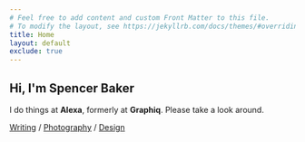 ```yaml
---
# Feel free to add content and custom Front Matter to this file.
# To modify the layout, see https://jekyllrb.com/docs/themes/#overriding-theme-defaults
title: Home
layout: default
exclude: true
---
```

## Hi, I'm Spencer Baker

I do things at **Alexa**, formerly at **Graphiq**.
Please take a look around.

[Writing](/writing.md) / [Photography](/photography.md) / [Design](/design.md)